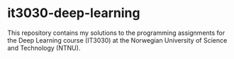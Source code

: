 # it3030-deep-learning
This repository contains my solutions to the programming assignments for the Deep Learning course (IT3030) at the Norwegian University of Science and Technology (NTNU).
